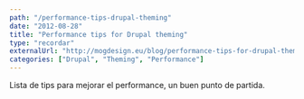 ```yaml
---
path: "/performance-tips-drupal-theming"
date: "2012-08-28"
title: "Performance tips for Drupal theming"
type: "recordar"
externalUrl: "http://mogdesign.eu/blog/performance-tips-for-drupal-theming"
categories: ["Drupal", "Theming", "Performance"]
---
```


Lista de tips para mejorar el performance, un buen punto de partida.
